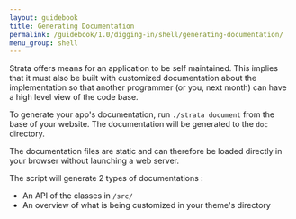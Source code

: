 ```yaml
---
layout: guidebook
title: Generating Documentation
permalink: /guidebook/1.0/digging-in/shell/generating-documentation/
menu_group: shell
---
```


Strata offers means for an application to be self maintained. This implies that it must also be built with customized documentation about the implementation so that another programmer (or you, next month) can have a high level view of the code base.

To generate your app's documentation, run `./strata document` from the base of your website. The documentation will be generated to the `doc` directory.

The documentation files are static and can therefore be loaded directly in your browser without launching a web server.

The script will generate 2 types of documentations :

* An API of the classes in `/src/`
* An overview of what is being customized in your theme's directory
